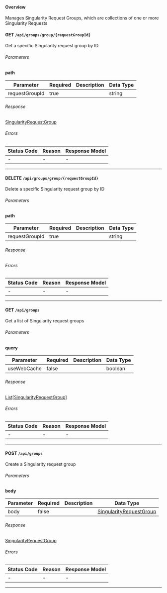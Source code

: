 #### Overview
Manages Singularity Request Groups, which are collections of one or more Singularity Requests

#### **GET** `/api/groups/group/{requestGroupId}`

Get a specific Singularity request group by ID


###### Parameters
**path**

| Parameter | Required | Description | Data Type |
|-----------|----------|-------------|-----------|
| requestGroupId | true |  | string |

###### Response
[SingularityRequestGroup](models.md#model-SingularityRequestGroup)


###### Errors
| Status Code | Reason      | Response Model |
|-------------|-------------|----------------|
| - | - | - |


- - -
#### **DELETE** `/api/groups/group/{requestGroupId}`

Delete a specific Singularity request group by ID


###### Parameters
**path**

| Parameter | Required | Description | Data Type |
|-----------|----------|-------------|-----------|
| requestGroupId | true |  | string |

###### Response



###### Errors
| Status Code | Reason      | Response Model |
|-------------|-------------|----------------|
| - | - | - |


- - -
#### **GET** `/api/groups`

Get a list of Singularity request groups


###### Parameters
**query**

| Parameter | Required | Description | Data Type |
|-----------|----------|-------------|-----------|
| useWebCache | false |  | boolean |

###### Response
[List[SingularityRequestGroup]](models.md#model-SingularityRequestGroup)


###### Errors
| Status Code | Reason      | Response Model |
|-------------|-------------|----------------|
| - | - | - |


- - -
#### **POST** `/api/groups`

Create a Singularity request group


###### Parameters
**body**

| Parameter | Required | Description | Data Type |
|-----------|----------|-------------|-----------|
| body | false |  | [SingularityRequestGroup](models.md#model-linkType)|

###### Response
[SingularityRequestGroup](models.md#model-SingularityRequestGroup)


###### Errors
| Status Code | Reason      | Response Model |
|-------------|-------------|----------------|
| - | - | - |


- - -